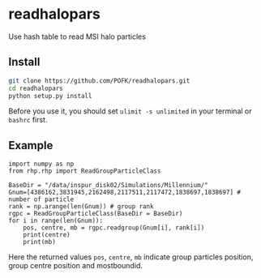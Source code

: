 # readhalopars
Use hash table to read MSI halo particles

## Install

``` sh
git clone https://github.com/POFK/readhalopars.git
cd readhalopars
python setup.py install
```

Before you use it, you should set `ulimit -s unlimited` in your terminal or `bashrc` first.


## Example
``` 
import numpy as np
from rhp.rhp import ReadGroupParticleClass

BaseDir = "/data/inspur_disk02/Simulations/Millennium/"
Gnum=[4386162,3831945,2162498,2117511,2117472,1838697,1838697] # number of particle 
rank = np.arange(len(Gnum)) # group rank
rgpc = ReadGroupParticleClass(BaseDir = BaseDir)
for i in range(len(Gnum)):
    pos, centre, mb = rgpc.readgroup(Gnum[i], rank[i])
    print(centre)
    print(mb)
```
Here the returned values `pos`, `centre`, `mb` indicate group particles position, group centre position and mostboundid. 
